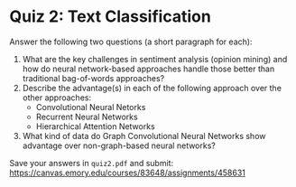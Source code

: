# Quiz 2: Text Classification

Answer the following two questions (a short paragraph for each):

1. What are the key challenges in sentiment analysis (opinion mining) and how do neural network-based approaches handle those better than traditional bag-of-words approaches?
1. Describe the advantage(s) in each of the following approach over the other approaches:
   * Convolutional Neural Netorks
   * Recurrent Neural Networks
   * Hierarchical Attention Networks
1. What kind of data do Graph Convolutional Neural Networks show advantage over non-graph-based neural networks?

Save your answers in `quiz2.pdf` and submit: https://canvas.emory.edu/courses/83648/assignments/458631
